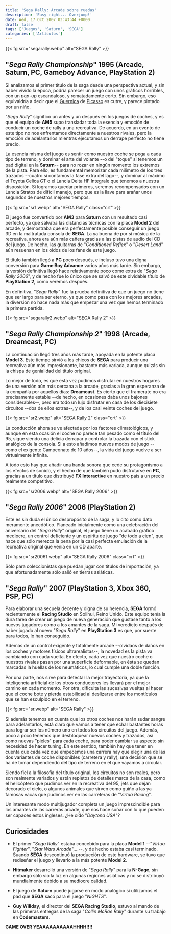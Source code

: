 ```yaml
---
title: 'Sega Rally: Arcade sobre ruedas'
description: 'Easy right... Overjump!'
date: Wed, 17 Oct 2007 03:43:44 +0000
draft: false
tags: ['Juegos', 'Saturn', 'SEGA']
categories: ['Artículos']
---
```


{{< fg src="segarally.webp" alt="SEGA Rally" >}}

## "_Sega Rally Championship_" 1995 (Arcade, Saturn, PC, Gameboy Advance, PlayStation 2)

Si analizamos el primer título de la saga desde una perspectiva actual, y sin haber vivido la época, podría parecer un juego con unos gráficos horribles, con un _pop-up_ escandaloso, y rematadamente corto. Sin embargo, eso equivaldría a decir que el [Guernica](http://es.wikipedia.org/wiki/Guernica_%28cuadro%29) de [Picasso](http://es.wikipedia.org/wiki/Pablo_Picasso) es cutre, y parece pintado por un niño.

"_Sega Rally_" significó un antes y un después en los juegos de coches, y es que el equipo de **AM5** supo transladar toda la esencia y emoción de conducir un coche de rally a una recreativa. De acuerdo, en un evento de este tipo no nos enfrentamos directamente a nuestros rivales, pero la emoción de adelantarlos mientras ejecutamos un derrape perfecto no tiene precio.

La esencia misma del juego es sentir como nuestro coche se pega a cada tipo de terreno, y dominar el arte del volante --o del "toque" si tenemos un pad digital en la **Saturn**-- para no rozar en ningún momento los extremos de la pista. Para ello, es fundamental memorizar cada milímetro de los tres trazados --cuatro si contamos la fase extra del lago--, y dominar al máximo el Toyota Celica GT o el Lancia Delta HF Integrale que tenemos a nuestra disposición. Si logramos quedar primeros, seremos recompensados con un Lancia Stratos de difícil manejo, pero que es la llave para arañar unos segundos de nuestros mejores tiempos.

{{< fg src="sr1.webp" alt="SEGA Rally" class="crt" >}}

El juego fue convertido por **AM3** para **Saturn** con un resultado casi perfecto, ya que salvaba las distancias técnicas con la placa **Model 2** del arcade, y demostraba que era perfectamente posible conseguir un juego 3D en la maltratada consola de **SEGA**. La ya buena de por sí música de la recreativa, ahora era aún más cañera gracias a las pistas de audio del CD del juego. De hecho, las guitarras de "_Conditioned Reflex_" o "_Desert Land_" aún resuenan en los oídos de los fans de este juego.

El título también llegó a **PC** poco después, e incluso tuvo una digna conversión para **Game Boy Advance** varios años más tarde. Sin embargo, la versión definitiva llegó hace relativamente poco como extra de "_Sega Rally 2006_", y de hecho fue lo único que se salvó de este olvidable título de **PlayStation 2**, como veremos después.

En definitiva, "_Sega Rally_" fue la prueba definitiva de que un juego no tiene que ser largo para ser eterno, ya que como pasa con los mejores arcades, la diversión no hace nada más que empezar una vez que hemos terminado la primera partida.

{{< fg src="segarally2.webp" alt="SEGA Rally 2" >}}

## "_Sega Rally Championship 2_" 1998 (Arcade, Dreamcast, PC)

La continuación llegó tres años más tarde, apoyada en la potente placa **Model 3**. Este tiempo sirvió a los chicos de **SEGA** para producir una recreativa aún más impresionante, bastante más variada, aunque quizás sin la chispa de genialidad del título original.

Lo mejor de todo, es que esta vez pudimos disfrutar en nuestros hogares de una versión aún más cercana a la arcade, gracias a la gran esperanza de la compañía por aquellos días: **Dreamcast**. Es cierto que el framerate no era precisamente estable --de hecho, en ocasiones daba unos bajones considerables--, pero era todo un lujo disfrutar en casa de los diecisiete circuitos --dos de ellos extras--, y de los casi veinte coches del juego.

{{< fg src="sr2.webp" alt="SEGA Rally 2" class="crt" >}}

La conducción ahora se ve afectada por los factores climatológicos, y aunque en esta ocasión el coche no parece tan pesado como el título del 95, sigue siendo una delicia derrapar y controlar la trazada con el stick analógico de la consola. Si a esto añadimos nuevos modos de juego --como el exigente Campeonato de 10 años--, la vida del juego vuelve a ser virtualmente infinita.

A todo esto hay que añadir una banda sonora que cede su protagonismo a los efectos de sonido, y el hecho de que también pudo disfrutarse en **PC**, gracias a un título que distribuyó **FX Interactive** en nuestro país a un precio realmente competitivo.

{{< fg src="sr2006.webp" alt="SEGA Rally 2006" >}}

## "_Sega Rally 2006_" 2006 (PlayStation 2)

Este es sin duda el único despropósito de la saga, y lo cito como dato meramente anecdótico. Planeado inicialmente como una celebración del aniversario del "_Sega Rally_" original, el juego tiene un acabado gráfico mediocre, un control deficiente y un espíritu de juego "de todo a cien", que hace que sólo merezca la pena por la casi perfecta emulación de la recreativa original que venía en un CD aparte.

{{< fg src="sr20061.webp" alt="SEGA Rally 2006" class="crt" >}}

Sólo para coleccionistas que puedan jugar con títulos de importación, ya que afortunadamente sólo salió en tierras asiáticas.

## "_Sega Rally_" 2007 (PlayStation 3, Xbox 360, PSP, PC)

Para elaborar una secuela decente y digna de su herencia, **SEGA** formó recientemente el **Racing Studio** en Solihul, Reino Unido. Este equipo tenía la dura tarea de crear un juego de nueva generación que gustase tanto a los nuevos jugadores como a los amantes de la saga. Mi veredicto después de haber jugado al nuevo "_Sega Rally_" en **PlayStation 3** es que, por suerte para todos, lo han conseguido.

Además de un control exigente y totalmente arcade --olvidaos de daños en los coches y motores físicos ultrarealistas--, la novedad es la pista va cambiando con cada vuelta. En efecto, cada vez que nuestro coche o nuestros rivales pasan por una superficie deformable, en ésta se quedan marcadas la huellas de los neumáticos, lo cual cumple una doble función.

Por una parte, nos sirve para detectar la mejor trayectoria, ya que la inteligencia artificial de los otros conductores les llevará por el mejor camino en cada momento. Por otra, dificulta las sucesivas vueltas al hacer que el coche bote y pierda estabilidad al deslizarse entre los montículos que se han esculpido en el terreno.

{{< fg src="sr.webp" alt="SEGA Rally" >}}

Si además tenemos en cuenta que los otros coches nos harán sudar sangre para adelantarlos, está claro que vamos a tener que echar bastantes horas para lograr ser los número uno en todos los circuitos del juego. Además, poco a poco tenemos que desbloquear nuevos coches y trazados, así como nuevas "pieles" para cada coche, para poder cambiar su aspecto sin necesidad de hacer tuning. En este sentido, también hay que tener en cuenta que cada vez que empecemos una carrera hay que elegir una de las dos variantes de coche disponibles (carretera y rally), una decisión que se ha de tomar dependiendo del tipo de terreno en el que vayamos a circular.

Siendo fiel a la filosofía del título original, los circuitos no son reales, pero son realmente variados y están repletos de detalles marca de la casa, como el helicóptero que pudimos ver en la recreativa del 95, jets que dejan decorado el cielo, o algunos animales que sirven como guiño a las ya famosas vacas que pudimos ver en las carreteras de "_Virtua Racing_".

Un interesante modo multijugador completa un juego imprescindible para los amantes de las carreras arcade, que nos hace soñar con lo que pueden ser capaces estos ingleses. ¿He oído "_Daytona USA_"?

## Curiosidades

*   El primer "_Sega Rally_" estaba concebido para la placa **Model 1** --"_Virtua Fighter_", "_Star Wars Arcade_",...--, y de hecho estaba casi terminado. Suando **SEGA** descontinuó la producción de este hardware, se tuvo que rediseñar el juego y llevarlo a la más potente **Model 2**.
*   **Hitmaker** desarrolló una versión de "_Sega Rally_" para la **N-Gage**, sin embargo sólo vio la luz en algunas regiones asiáticas y no se distribuyó mundialmente debido a su mediocre calidad.
*   El juego de **Saturn** puede jugarse en modo analógico si utilizamos el pad que **SEGA** sacó para el juego "_NiGHTS_".
    
*   **Guy Willday**, el director del **SEGA Racing Studio**, estuvo al mando de las primeras entregas de la saga "_Collin McRae Rally_" durante su trabajo en **Codemasters**.

**GAME OVER YEAAAAAAAAAAHHHH!!!!**